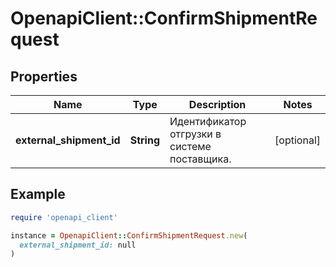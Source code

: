 # OpenapiClient::ConfirmShipmentRequest

## Properties

| Name | Type | Description | Notes |
| ---- | ---- | ----------- | ----- |
| **external_shipment_id** | **String** | Идентификатор отгрузки в системе поставщика. | [optional] |

## Example

```ruby
require 'openapi_client'

instance = OpenapiClient::ConfirmShipmentRequest.new(
  external_shipment_id: null
)
```


